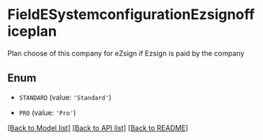 # FieldESystemconfigurationEzsignofficeplan

Plan choose of this company for eZsign if Ezsign is paid by the company

## Enum

* `STANDARD` (value: `'Standard'`)

* `PRO` (value: `'Pro'`)

[[Back to Model list]](../README.md#documentation-for-models) [[Back to API list]](../README.md#documentation-for-api-endpoints) [[Back to README]](../README.md)


